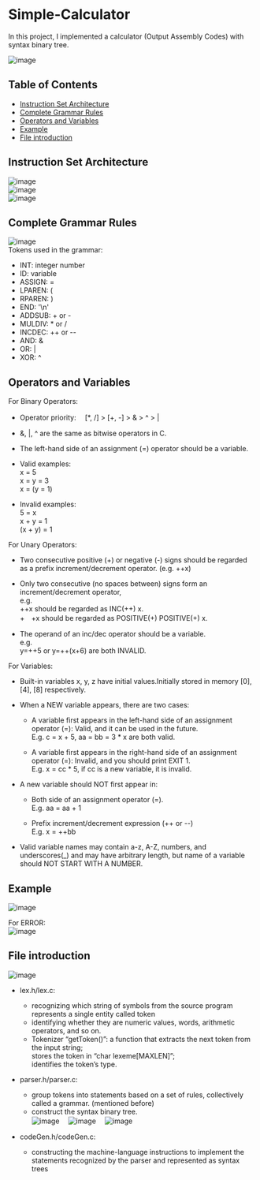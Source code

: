 # Simple-Calculator
In this project, I implemented a calculator (Output Assembly Codes) with syntax binary tree.   
  
  
![image](https://user-images.githubusercontent.com/86723888/154808696-8d832452-c058-478b-b5cc-455271b7301c.png)

## Table of Contents
* [Instruction Set Architecture](#Instruction-Set-Architecture)
* [Complete Grammar Rules](#Complete-Grammar-Rules)
* [Operators and Variables](#Operators-and-Variables)
* [Example](#Example)
* [File introduction](#File-introduction)

## Instruction Set Architecture
![image](https://user-images.githubusercontent.com/86723888/154809236-c54a9738-5103-45c8-9b00-96467b925b50.png)  
![image](https://user-images.githubusercontent.com/86723888/154809243-94a3145b-6379-4ac2-b0e1-4f10993b33d6.png)  
![image](https://user-images.githubusercontent.com/86723888/154809225-9dd4f54c-1456-4c4b-bf42-d887927f9eaf.png)  

  

## Complete Grammar Rules

    
![image](https://user-images.githubusercontent.com/86723888/154809349-ab823610-0e89-4b33-ab91-3ab8c3b4246b.png)   
Tokens used in the grammar:  
- INT: integer number 
- ID: variable
- ASSIGN: =
- LPAREN: (
- RPAREN: )
- END: '\n'
- ADDSUB: + or -
- MULDIV: * or /
- INCDEC: ++ or --
- AND: &
- OR: |
- XOR: ^  

## Operators and Variables
For Binary Operators:  
- Operator priority: 　[*, /] > [+, -] > & > ^ > |  
- &, |, ^ are the same as bitwise operators in C.
- The left-hand side of an assignment (=) operator should be a variable.
- Valid examples:  
  x = 5  
  x = y = 3  
  x = (y = 1)    
    
- Invalid examples:  
  5 = x  
  x + y = 1  
  (x + y) = 1  
  
For Unary Operators:
- Two consecutive positive (+) or negative (-) signs should be regarded as a prefix increment/decrement operator. (e.g. ++x)  
- Only two consecutive (no spaces between) signs form an increment/decrement operator,   
  e.g.    
  ++x should be regarded as INC(++) x.  
  +　+x should be regarded as POSITIVE(+) POSITIVE(+) x.  

- The operand of an inc/dec operator should be a variable.  
  e.g.   
  y=++5 or y=++(x+6) are both INVALID.   

For Variables:  
- Built-in variables x, y, z have initial values.Initially stored in memory [0], [4], [8] respectively.
- When a NEW variable appears, there are two cases:  
  + A variable first appears in the left-hand side of an assignment operator (=): Valid, and it can be used in the future.    
      E.g. c = x + 5, aa = bb = 3 * x are both valid.  
        
        
  + A variable first appears in the right-hand side of an assignment operator (=): Invalid, and you should print EXIT 1.    
      E.g. x = cc * 5, if cc is a new variable, it is invalid.  
        

- A new variable should NOT first appear in:       
  + Both side of an assignment operator (=).    
    E.g. aa = aa + 1  
      
      
  + Prefix increment/decrement expression (++ or --)  
    E.g. x = ++bb    
      
      
- Valid variable names may contain a-z, A-Z, numbers, and underscores(_) and may have arbitrary length, but name of a variable should NOT START WITH A NUMBER.  


  
## Example
![image](https://user-images.githubusercontent.com/86723888/154810791-e4f650e5-aa22-48fa-b564-a5582cad85ff.png)

For ERROR:  
![image](https://user-images.githubusercontent.com/86723888/154810802-7043e385-25dc-4069-af27-5259bcaae001.png)
         

## File introduction 
![image](https://user-images.githubusercontent.com/86723888/154811082-08d75fb5-929b-41fd-a83f-642dc17b118f.png)  

- lex.h/lex.c:  
  + recognizing which string of symbols from the source program represents a single entity called token
  + identifying whether they are numeric values, words, arithmetic operators, and so on.  
  + Tokenizer “getToken()”: 
    a function that extracts the next token from the input string;  
    stores the token in “char lexeme[MAXLEN]”;  
    identifies the token’s type.  


  
- parser.h/parser.c:  
  + group tokens into statements based on a set of rules, collectively called a grammar. (mentioned before)
  + construct the syntax binary tree.  
![image](https://user-images.githubusercontent.com/86723888/154811672-61402ff2-8ee0-4b18-ae2e-2bf8bd2941dd.png) 　![image](https://user-images.githubusercontent.com/86723888/154811686-be2fddd6-083b-40e8-be3a-4c04c286bbbf.png) 　![image](https://user-images.githubusercontent.com/86723888/154811693-bdd1f9e8-37a8-493f-b61d-5d7c3072e9fe.png)





- codeGen.h/codeGen.c:  
  + constructing the machine-language instructions to implement the statements recognized by the parser and represented as syntax trees
















